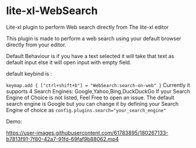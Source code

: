 # lite-xl-WebSearch
Lite-xl plugin to perform Web search directly from The lite-xl editor

This plugin is made to perform a web search using your default browser
directly from your editor.


Default Behaviour is if you have a text selected it will take that
text as default input else it will open input with empty field.

default keybind is :

```keymap.add { ["ctrl+shift+b"] = "WebSearch:search-on-web" }```
Currently it supports 4 Search Engines: Google,Yahoo,Bing,DuckDuckGo
If your Search Engine of Choice is not listed, Feel Free to open an issue.
The default search engine is Google but you can change it by defining your Search Engine of choice
as 
```config.plugins.search="your_search_engine"```

Demo:

https://user-images.githubusercontent.com/61783895/180267133-b7813f91-7f80-42a7-91fd-69faf9b88062.mp4


